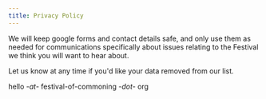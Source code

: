 ```yaml
---
title: Privacy Policy
---
```


We will keep google forms and contact details safe, and only use them as needed for communications specifically about issues relating to the Festival we think you will want to hear about.

Let us know at any time if you'd like your data removed from our list.

hello *-at-* festival-of-commoning *-dot-* org